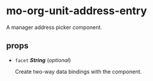 # mo-org-unit-address-entry 

A manager address picker component. 

## props 

- `facet` ***String*** (*optional*) 

  Create two-way data bindings with the component. 

